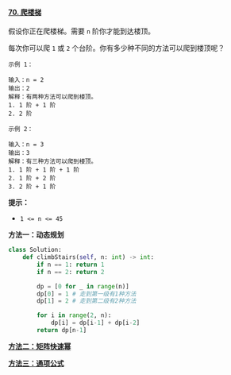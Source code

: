 #### [70. 爬楼梯](https://leetcode-cn.com/problems/climbing-stairs/)

假设你正在爬楼梯。需要 `n` 阶你才能到达楼顶。

每次你可以爬 `1` 或 `2` 个台阶。你有多少种不同的方法可以爬到楼顶呢？

```
示例 1：

输入：n = 2
输出：2
解释：有两种方法可以爬到楼顶。
1. 1 阶 + 1 阶
2. 2 阶

示例 2：

输入：n = 3
输出：3
解释：有三种方法可以爬到楼顶。
1. 1 阶 + 1 阶 + 1 阶
2. 1 阶 + 2 阶
3. 2 阶 + 1 阶
```

 

**提示：**

- `1 <= n <= 45`



**方法一：动态规划**

```python
class Solution:
    def climbStairs(self, n: int) -> int:
        if n == 1: return 1
        if n == 2: return 2

        dp = [0 for _ in range(n)]
        dp[0] = 1 # 走到第一级有1种方法
        dp[1] = 2 # 走到第二级有2种方法

        for i in range(2, n):
            dp[i] = dp[i-1] + dp[i-2]
        return dp[n-1]
```

**[方法二：矩阵快速幂](https://leetcode-cn.com/problems/climbing-stairs/solution/pa-lou-ti-by-leetcode-solution/)**

**[方法三：通项公式](https://leetcode-cn.com/problems/climbing-stairs/solution/pa-lou-ti-by-leetcode-solution/)**
